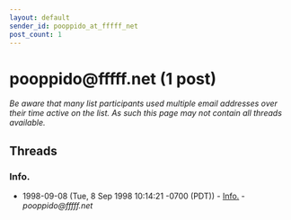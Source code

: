 ```yaml
---
layout: default
sender_id: pooppido_at_fffff_net
post_count: 1
---
```


# pooppido<span>@</span>fffff.net (1 post)

_Be aware that many list participants used multiple email addresses over their time active on the list. As such this page may not contain all threads available._

## Threads

### Info.
+ 1998-09-08 (Tue, 8 Sep 1998 10:14:21 -0700 (PDT)) - [Info.](/archive/1998/09/a4874f917bd64df5a09df5c8102e5735804e756213796f7aca4a5ad724259d6e) - _pooppido@fffff.net_

